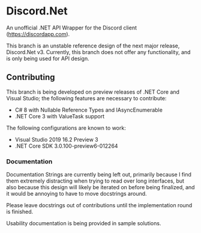 # Discord.Net

An unofficial .NET API Wrapper for the Discord client (https://discordapp.com).

This branch is an unstable reference design of the next major release, Discord.Net v3. Currently, this branch
does not offer any functionality, and is only being used for API design.

## Contributing

This branch is being developed on preview releases of .NET Core and Visual Studio; the following features
are necessary to contribute:
- C# 8 with Nullable Reference Types and IAsyncEnumerable
- .NET Core 3 with ValueTask support

The following configurations are known to work:
- Visual Studio 2019 16.2 Preview 3
- .NET Core SDK 3.0.100-preview6-012264

### Documentation

Documentation Strings are currently being left out, primarily because I find them extremely distracting when
trying to read over long interfaces, but also because this design will likely be iterated on before being finalized,
and it would be annoying to have to move docstrings around.

Please leave docstrings out of contributions until the implementation round is finished.

Usability documentation is being provided in sample solutions.
